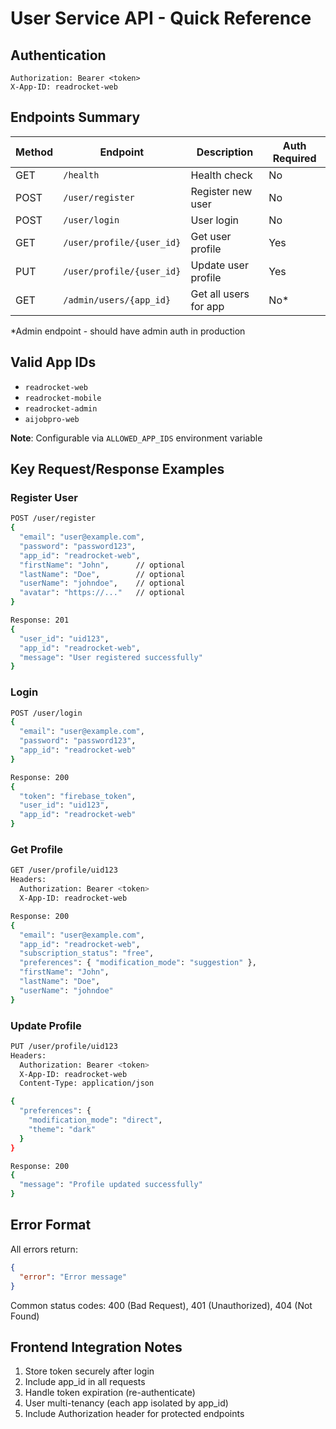 # User Service API - Quick Reference

## Authentication
```
Authorization: Bearer <token>
X-App-ID: readrocket-web
```

## Endpoints Summary

| Method | Endpoint | Description | Auth Required |
|--------|----------|-------------|---------------|
| GET | `/health` | Health check | No |
| POST | `/user/register` | Register new user | No |
| POST | `/user/login` | User login | No |
| GET | `/user/profile/{user_id}` | Get user profile | Yes |
| PUT | `/user/profile/{user_id}` | Update user profile | Yes |
| GET | `/admin/users/{app_id}` | Get all users for app | No* |

*Admin endpoint - should have admin auth in production

## Valid App IDs

- `readrocket-web`
- `readrocket-mobile`
- `readrocket-admin`
- `aijobpro-web`

**Note**: Configurable via `ALLOWED_APP_IDS` environment variable

## Key Request/Response Examples

### Register User
```bash
POST /user/register
{
  "email": "user@example.com",
  "password": "password123",
  "app_id": "readrocket-web",
  "firstName": "John",      // optional
  "lastName": "Doe",        // optional
  "userName": "johndoe",    // optional
  "avatar": "https://..."   // optional
}

Response: 201
{
  "user_id": "uid123",
  "app_id": "readrocket-web",
  "message": "User registered successfully"
}
```

### Login
```bash
POST /user/login
{
  "email": "user@example.com",
  "password": "password123",
  "app_id": "readrocket-web"
}

Response: 200
{
  "token": "firebase_token",
  "user_id": "uid123",
  "app_id": "readrocket-web"
}
```

### Get Profile
```bash
GET /user/profile/uid123
Headers: 
  Authorization: Bearer <token>
  X-App-ID: readrocket-web

Response: 200
{
  "email": "user@example.com",
  "app_id": "readrocket-web",
  "subscription_status": "free",
  "preferences": { "modification_mode": "suggestion" },
  "firstName": "John",
  "lastName": "Doe",
  "userName": "johndoe"
}
```

### Update Profile
```bash
PUT /user/profile/uid123
Headers: 
  Authorization: Bearer <token>
  X-App-ID: readrocket-web
  Content-Type: application/json

{
  "preferences": {
    "modification_mode": "direct",
    "theme": "dark"
  }
}

Response: 200
{
  "message": "Profile updated successfully"
}
```

## Error Format
All errors return:
```json
{
  "error": "Error message"
}
```

Common status codes: 400 (Bad Request), 401 (Unauthorized), 404 (Not Found)

## Frontend Integration Notes
1. Store token securely after login
2. Include app_id in all requests
3. Handle token expiration (re-authenticate)
4. User multi-tenancy (each app isolated by app_id)
5. Include Authorization header for protected endpoints
